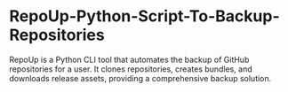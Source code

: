 # RepoUp-Python-Script-To-Backup-Repositories
RepoUp is a Python CLI tool that automates the backup of GitHub repositories for a user. It clones repositories, creates bundles, and downloads release assets, providing a comprehensive backup solution.

